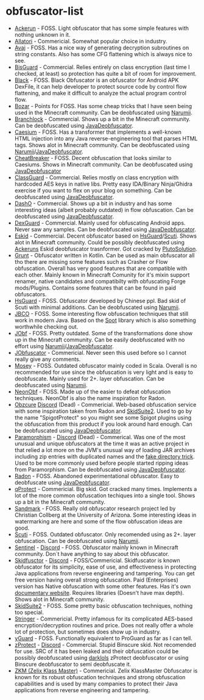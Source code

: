 # obfuscator-list
* [Ackerun](https://github.com/YumeGod/AckerunObfOpenSource) - FOSS. Light obfuscator that has some simple features with nothing unknown in it.
* [Allatori](http://www.allatori.com/) - Commericial. Somewhat popular choice in industry.
* [Avaj](https://github.com/cg-dot/avaj) - FOSS. Has a nice way of generating decryption subroutines on string constants. Also has some CFG flattening which is always nice to see.
* [BisGuard](http://www.bisguard.com/) - Commercial. Relies entirely on class encryption (last time I checked, at least) so protection has quite a bit of room for improvement.
* [Black](https://github.com/CodingGay/BlackObfuscator) - FOSS. Black Obfuscator is an obfuscator for Android APK DexFile, it can help developer to protect source code by control flow flattening, and make it difficult to analyze the actual program control flow.
* [Bozar](https://github.com/vimasig/Bozar) - Points for FOSS. Has some cheap tricks that I have seen being used in the Minecraft community. Can be deobfuscated using [Narumii](https://github.com/narumii/Deobfuscator).
* [Branchlock](https://branchlock.net/) - Commercial. Shows up a bit in the Minecraft community. Can be deobfuscated using [JavaDeobfuscator](https://github.com/java-deobfuscator/deobfuscator).
* [Caesium](https://github.com/sim0n/Caesium) - FOSS. Has a transformer that implements a well-known HTML injection into any Java reverse-engineering tool that parses HTML tags. Shows alot in Minecraft community. Can be deobfuscated using [Narumii](https://github.com/narumii/Deobfuscator)/[JavaDeobfuscator](https://github.com/java-deobfuscator/deobfuscator). 
* [CheatBreaker](https://github.com/CheatBreaker/Obf) - FOSS. Decent obfuscation that looks similar to Caesiums. Shows in Minecraft community. Can be deobfuscated using [JavaDeobfuscator](https://github.com/java-deobfuscator/deobfuscator)
* [ClassGuard](https://zenofx.com/classguard/) - Commercial. Relies mostly on class encryption with hardcoded AES keys in native libs. Pretty easy IDA/Binary Ninja/Ghidra exercise if you want to flex on your blog on something. Can be deobfuscated using [JavaDeobfuscator](https://github.com/java-deobfuscator/deobfuscator).
* [DashO](https://www.preemptive.com/products/dasho/overview) - Commercial. Shows up a bit in industry and has some interesting ideas (albeit probably outdated) in flow obfuscation. Can be deobfuscated using [JavaDeobfuscator](https://github.com/java-deobfuscator/deobfuscator).
* [DexGuard](https://www.guardsquare.com/dexguard) - Commercial. Mainly used for obfuscating Android apps. Never saw any samples. Can be deobfuscated using [JavaDeobfuscator](https://github.com/java-deobfuscator/deobfuscator).
* [Eskid](https://github.com/PlutoSolutions/EskidRewrite) - Commercial. Decent obfuscator based on [HsGuard](https://github.com/3000IQPlay/HsGuard-Obfuscator)/[Scuti](https://github.com/netindev/scuti/tree/master). Shows alot in Minecraft community. Could be possibly deobfuscated using [Ackeruns](https://github.com/AckerRun1337) Eskid deobfuscator trasnformer. Got cracked by [PlutoSolution](https://github.com/PlutoSolutions).
* [Grunt](https://github.com/SpartanB312/Grunt) - Obfuscator written in Kotlin. Can be used as main obfuscator all tho there are missing some features such as Crasher or Flow obfuscation. Overall has very good features that are compatible with each other. Mainly known in Minecraft Comunity for it's mixin support renamer, native candidates and compatibilty with obfuscating Forge mods/Plugins. Contains some features that can be found in paid obfuscators.
* [HsGuard](https://github.com/3000IQPlay/HsGuard-Obfuscator) - FOSS. Obfuscator developed by Chinese ppl. Bad skid of Scuti with minimal additions. Can be deobfuscated using [Narumii](https://github.com/narumii/Deobfuscator).
* [JBCO](http://www.sable.mcgill.ca/JBCO/) - FOSS. Some interesting flow obfuscation techniques that still work in modern Java. Based on the [Soot](https://github.com/soot-oss/soot) library which is also something worthwhile checking out.
* [JObf](https://github.com/superblaubeere27/obfuscator) - FOSS. Pretty outdated. Some of the transformations done show up in the Minecraft community. Can be easily deobfuscated with no effort using [Narumii](https://github.com/narumii/Deobfuscator)/[JavaDeobfuscator](https://github.com/java-deobfuscator/deobfuscator).
* [JObfuscator](https://www.pelock.com/products/jobfuscator) - Commericial. Never seen this used before so I cannot really give any comments.
* [Mosey](https://github.com/Hippo/Mosey) - FOSS. Outdated obfuscator mainly coded in Scala. Overall is no recommended for use since the obfuscation is very light and is easy to deobfuscate. Mainly used for 2+. layer obfuscation. Can be deobfuscated using [Narumii](https://github.com/narumii/Deobfuscator).
* [NeonObf](https://github.com/MoofMonkey/NeonObf) - FOSS.  Made up of the easier to defeat obfuscation techniques.  NeonObf is also the name inspiration for Radon.
* [Obzcure](https://obzcu.re/) [Discord](https://discordapp.com/invite/fUCPxq8) (Dead) - Commericial. Web-based obfuscation service with some inspiration taken from Radon and [SkidSuite2](https://github.com/GenericException/SkidSuite/tree/master/archive/skidsuite-2). Used to go by the name "SpigotProtect" so you might see some Spigot plugins using the obfuscation from this product if you look around hard enough. Can be deobfuscated using [JavaDeobfuscator](https://github.com/java-deobfuscator/deobfuscator). 
* [Paramorphism](https://paramorphism.serenity.enterprises/) - [Discord](https://discordapp.com/invite/k9DPvEy) (Dead) - Commerical. Was one of the most unusual and unique obfuscators at the time it was an active project in that relied a lot more on the JVM's unusual way of loading JAR archives including zip entries with duplicated names and the [fake directory trick](https://github.com/x4e/fakedirectory). Used to be more commonly used before people started ripping ideas from Paramorphism. Can be deobfuscated using [JavaDeobfuscator](https://github.com/java-deobfuscator/deobfuscator).
* [Radon](https://github.com/ItzSomebody/radon) - FOSS. Abandoned experimentational obfuscator. Easy to deobfuscate using [JavaDeobfuscator](https://github.com/java-deobfuscator/deobfuscator).
* [qProtect](https://mdma.dev/) - Commericial. Big skid. Got cracked many times. Implements a lot of the more common obfuscation techiques into a single tool. Shows up a bit in the Minecraft community.
* [Sandmark](http://sandmark.cs.arizona.edu) - FOSS. Really old obfuscator research project led by Christian Collberg at the University of Arizona. Some interesting ideas in watermarking are here and some of the flow obfuscation ideas are good.
* [Scuti](https://github.com/netindev/scuti) - FOSS. Outdated obfuscator. Only recomended using as 2+. layer obfuscation. Can be deobfuscated using [Narumii](https://github.com/narumii/Deobfuscator).
* [Sentinel](https://cdn.discordapp.com/attachments/972906162641076317/972942077669310556/SentinelObf-1.0-SNAPSHOT-all-obf.jar) - [Discord](https://discord.gg/hHdkA2RuF6) - FOSS. Obfuscator mainly known in Minecraft community. Don`t have anything to say about this obfuscator.
* [Skidfusctor](https://github.com/skidfuscatordev/skidfuscator-java-obfuscator) - [Discord](https://discord.gg/srFPwUPFX3) - FOSS/Commericial. Skidfuscator is known obfuscator for its simplicity, ease of use, and effectiveness in protecting Java applications from reverse engineering and tampering. You can get free version having overall strong obfuscation. Paid (Enterprises) version has Native obfuscation with some other features. Has it's own [documentary website](https://skidfuscator.dev/docs/). Requires libraries (Doesn't have max depth). Shows alot in Minecraft community.
* [SkidSuite2](https://github.com/GenericException/SkidSuite/tree/master/archive/skidsuite-2) - FOSS. Some pretty basic obfuscation techniques, nothing too special.
* [Stringer](https://jfxstore.com/stringer/) - Commericial. Pretty infamous for its complicated AES-based encryption/decryption routines and price. Does not really offer a whole lot of protection, but sometimes does show up in industry.  
* [yGuard](https://www.yworks.com/products/yguard) - FOSS. Functionally equivalent to ProGuard as far as I can tell.
* [zProtect](https://github.com/JessSystemV/zProtect) - [Discord](https://discord.com/invite/dnGKGuwvGH) - Commercial. Stupid Binscure skid. Not recomended for use. SRC of it has been leaked and their obfuscation could be possibly deobfuscated using [darklols](https://github.com/darklol9) zProtect deobfuscator or using Binscure deobfuscator to semi deobfuscate it.
* [ZKM (Zelix Klass Master)](https://github.com/JessSystemV/zProtect) - Commericial. Zelix KlassMaster Obfuscator is known for its robust obfuscation techniques and strong obfuscation capabilities and is used by many companies to protect their Java applications from reverse engineering and tampering.
